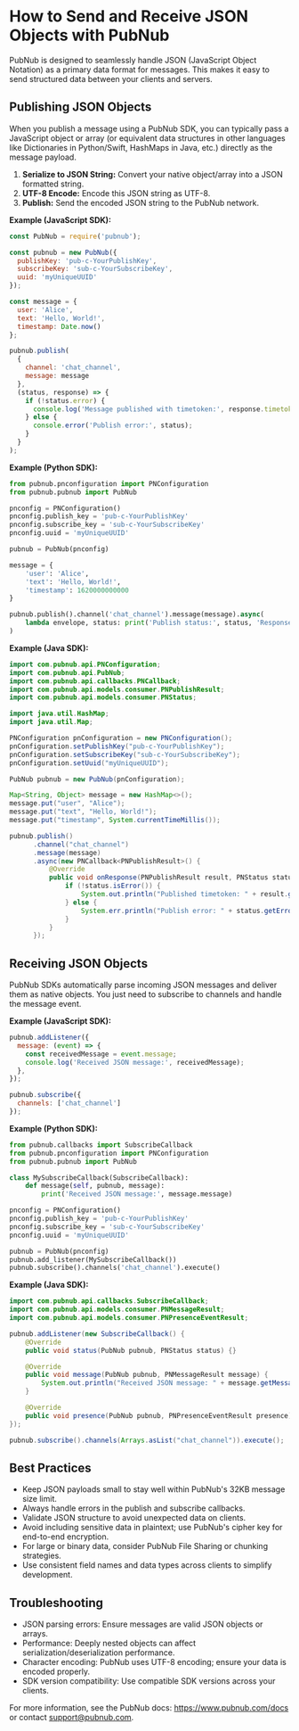 # How to Send and Receive JSON Objects with PubNub

PubNub is designed to seamlessly handle JSON (JavaScript Object Notation) as a primary data format for messages. This makes it easy to send structured data between your clients and servers.

## Publishing JSON Objects

When you publish a message using a PubNub SDK, you can typically pass a JavaScript object or array (or equivalent data structures in other languages like Dictionaries in Python/Swift, HashMaps in Java, etc.) directly as the message payload. 

1.  **Serialize to JSON String:** Convert your native object/array into a JSON formatted string.
2.  **UTF-8 Encode:** Encode this JSON string as UTF-8.
3.  **Publish:** Send the encoded JSON string to the PubNub network.

**Example (JavaScript SDK):**

```javascript
const PubNub = require('pubnub');

const pubnub = new PubNub({
  publishKey: 'pub-c-YourPublishKey',
  subscribeKey: 'sub-c-YourSubscribeKey',
  uuid: 'myUniqueUUID'
});

const message = {
  user: 'Alice',
  text: 'Hello, World!',
  timestamp: Date.now()
};

pubnub.publish(
  {
    channel: 'chat_channel',
    message: message
  },
  (status, response) => {
    if (!status.error) {
      console.log('Message published with timetoken:', response.timetoken);
    } else {
      console.error('Publish error:', status);
    }
  }
);
```

**Example (Python SDK):**

```python
from pubnub.pnconfiguration import PNConfiguration
from pubnub.pubnub import PubNub

pnconfig = PNConfiguration()
pnconfig.publish_key = 'pub-c-YourPublishKey'
pnconfig.subscribe_key = 'sub-c-YourSubscribeKey'
pnconfig.uuid = 'myUniqueUUID'

pubnub = PubNub(pnconfig)

message = {
    'user': 'Alice',
    'text': 'Hello, World!',
    'timestamp': 1620000000000
}

pubnub.publish().channel('chat_channel').message(message).async(
    lambda envelope, status: print('Publish status:', status, 'Response:', envelope)
)
```

**Example (Java SDK):**

```java
import com.pubnub.api.PNConfiguration;
import com.pubnub.api.PubNub;
import com.pubnub.api.callbacks.PNCallback;
import com.pubnub.api.models.consumer.PNPublishResult;
import com.pubnub.api.models.consumer.PNStatus;

import java.util.HashMap;
import java.util.Map;

PNConfiguration pnConfiguration = new PNConfiguration();
pnConfiguration.setPublishKey("pub-c-YourPublishKey");
pnConfiguration.setSubscribeKey("sub-c-YourSubscribeKey");
pnConfiguration.setUuid("myUniqueUUID");

PubNub pubnub = new PubNub(pnConfiguration);

Map<String, Object> message = new HashMap<>();
message.put("user", "Alice");
message.put("text", "Hello, World!");
message.put("timestamp", System.currentTimeMillis());

pubnub.publish()
      .channel("chat_channel")
      .message(message)
      .async(new PNCallback<PNPublishResult>() {
          @Override
          public void onResponse(PNPublishResult result, PNStatus status) {
              if (!status.isError()) {
                  System.out.println("Published timetoken: " + result.getTimetoken());
              } else {
                  System.err.println("Publish error: " + status.getErrorData());
              }
          }
      });
```

## Receiving JSON Objects

PubNub SDKs automatically parse incoming JSON messages and deliver them as native objects. You just need to subscribe to channels and handle the message event.

**Example (JavaScript SDK):**

```javascript
pubnub.addListener({
  message: (event) => {
    const receivedMessage = event.message;
    console.log('Received JSON message:', receivedMessage);
  },
});

pubnub.subscribe({
  channels: ['chat_channel']
});
```

**Example (Python SDK):**

```python
from pubnub.callbacks import SubscribeCallback
from pubnub.pnconfiguration import PNConfiguration
from pubnub.pubnub import PubNub

class MySubscribeCallback(SubscribeCallback):
    def message(self, pubnub, message):
        print('Received JSON message:', message.message)

pnconfig = PNConfiguration()
pnconfig.publish_key = 'pub-c-YourPublishKey'
pnconfig.subscribe_key = 'sub-c-YourSubscribeKey'
pnconfig.uuid = 'myUniqueUUID'

pubnub = PubNub(pnconfig)
pubnub.add_listener(MySubscribeCallback())
pubnub.subscribe().channels('chat_channel').execute()
```

**Example (Java SDK):**

```java
import com.pubnub.api.callbacks.SubscribeCallback;
import com.pubnub.api.models.consumer.PNMessageResult;
import com.pubnub.api.models.consumer.PNPresenceEventResult;

pubnub.addListener(new SubscribeCallback() {
    @Override
    public void status(PubNub pubnub, PNStatus status) {}

    @Override
    public void message(PubNub pubnub, PNMessageResult message) {
        System.out.println("Received JSON message: " + message.getMessage());
    }

    @Override
    public void presence(PubNub pubnub, PNPresenceEventResult presence) {}
});

pubnub.subscribe().channels(Arrays.asList("chat_channel")).execute();
```

## Best Practices

- Keep JSON payloads small to stay well within PubNub's 32KB message size limit.
- Always handle errors in the publish and subscribe callbacks.
- Validate JSON structure to avoid unexpected data on clients.
- Avoid including sensitive data in plaintext; use PubNub's cipher key for end-to-end encryption.
- For large or binary data, consider PubNub File Sharing or chunking strategies.
- Use consistent field names and data types across clients to simplify development.

## Troubleshooting

- JSON parsing errors: Ensure messages are valid JSON objects or arrays.
- Performance: Deeply nested objects can affect serialization/deserialization performance.
- Character encoding: PubNub uses UTF-8 encoding; ensure your data is encoded properly.
- SDK version compatibility: Use compatible SDK versions across your clients.

For more information, see the PubNub docs: https://www.pubnub.com/docs or contact support@pubnub.com.
